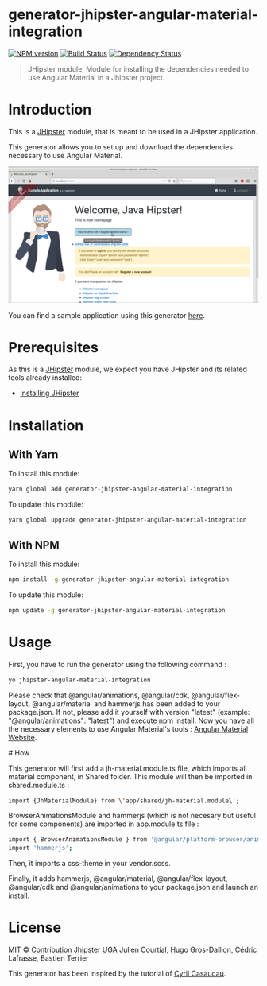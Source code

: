 # generator-jhipster-angular-material-integration
[![NPM version][npm-image]][npm-url] [![Build Status][travis-image]][travis-url] [![Dependency Status][daviddm-image]][daviddm-url]
> JHipster module, Module for installing the dependencies needed to use Angular Material in a Jhipster project.

# Introduction

This is a [JHipster](http://jhipster.github.io/) module, that is meant to be used in a JHipster application.

This generator allows you to set up and download the dependencies necessary to use Angular Material. 

![Sample application](image/sample-application.png)

You can find a sample application using this generator [here](https://github.com/contribution-jhipster-uga/sample-application-angular-material).

# Prerequisites

As this is a [JHipster](http://jhipster.github.io/) module, we expect you have JHipster and its related tools already installed:

- [Installing JHipster](https://jhipster.github.io/installation.html)

# Installation

## With Yarn

To install this module:

```bash
yarn global add generator-jhipster-angular-material-integration
```

To update this module:

```bash
yarn global upgrade generator-jhipster-angular-material-integration
```

## With NPM

To install this module:

```bash
npm install -g generator-jhipster-angular-material-integration
```

To update this module:

```bash
npm update -g generator-jhipster-angular-material-integration
```

# Usage

First, you have to run the generator using the following command :

```bash
yo jhipster-angular-material-integration
```

Please check that @angular/animations, @angular/cdk, @angular/flex-layout, @angular/material and hammerjs has been added to your package.json. If not, please add it yourself with version "latest" (example: "@angular/animations": "latest") and execute npm install.
Now you have all the necessary elements to use Angular Material's tools : [Angular Material Website](https://v6.material.angular.io/).

# How

This generator will first add a jh-material.module.ts file, which imports all material component, in Shared folder.
This module will then be imported in shared.module.ts :
```bash
import {JhMaterialModule} from \'app/shared/jh-material.module\';
```
BrowserAnimationsModule and hammerjs (which is not necesary but useful for some components) are imported in app.module.ts file :
```bash
import { BrowserAnimationsModule } from '@angular/platform-browser/animations';
import 'hammerjs';
```
Then, it imports a css-theme in your vendor.scss.

Finally, it adds hammerjs, @angular/material, @angular/flex-layout, @angular/cdk and @angular/animations to your package.json and launch an install.

# License

MIT © [Contribution Jhipster UGA](https://github.com/contribution-jhipster-uga)
Julien Courtial, Hugo Gros-Daillon, Cédric Lafrasse, Bastien Terrier

This generator has been inspired by the tutorial of [Cyril Casaucau](https://medium.com/@cyril.casaucau/how-to-add-angular-material-on-an-jhipster-5-x-app-97c9569c9f97).

[npm-image]: https://img.shields.io/npm/v/generator-jhipster-angular-material-integration.svg
[npm-url]: https://npmjs.org/package/generator-jhipster-angular-material-integration
[travis-image]: https://travis-ci.org/contribution-jhipster-uga/generator-jhipster-angular-material-integration.svg?branch=master
[travis-url]: https://travis-ci.org/contribution-jhipster-uga/generator-jhipster-angular-material-integration
[daviddm-image]: https://david-dm.org/contribution-jhipster-uga/generator-jhipster-angular-material-integration.svg?theme=shields.io
[daviddm-url]: https://david-dm.org/contribution-jhipster-uga/generator-jhipster-angular-material-integration
